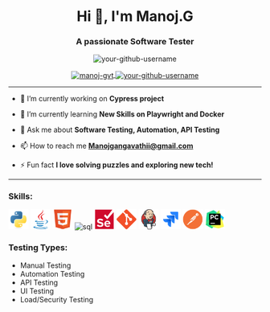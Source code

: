 <h1 align="center">Hi 👋, I'm Manoj.G </h1>
<h3 align="center">A passionate Software Tester</h3>

<p align="center">
  <img src="https://komarev.com/ghpvc/?username=your-github-username&label=Profile%20views&color=0e75b6&style=flat" alt="your-github-username" />
</p>

<p align="center">
  <a href="https://www.linkedin.com/in/manoj-gvt/" target="blank">
    <img align="center" src="https://cdn.jsdelivr.net/npm/simple-icons@v3/icons/linkedin.svg" alt="manoj-gvt" height="30" width="30" />
  </a>
  <a href="https://github.com/your-github-username" target="blank">
    <img align="center" src="https://cdn.jsdelivr.net/npm/simple-icons@v3/icons/github.svg" alt="your-github-username" height="30" width="30" />
  </a>
</p>

---

- 🔭 I’m currently working on **Cypress project**

- 🌱 I’m currently learning **New Skills on Playwright and Docker**

- 💬 Ask me about **Software Testing, Automation, API Testing**

- 📫 How to reach me **Manojgangavathii@gmail.com**

- ⚡ Fun fact **I love solving puzzles and exploring new tech!**

---

<h3 align="left">Skills:</h3>
<p align="left">
  <img src="https://raw.githubusercontent.com/devicons/devicon/master/icons/python/python-original.svg" alt="python" width="40" height="40"/> 
  <img src="https://raw.githubusercontent.com/devicons/devicon/master/icons/java/java-original.svg" alt="java" width="40" height="40"/>
  <img src="https://raw.githubusercontent.com/devicons/devicon/master/icons/html5/html5-original.svg" alt="html5" width="40" height="40"/>
  <img src="https://img.icons8.com/ios-filled/50/000000/sql.png" alt="sql" width="40" height="40"/>
  <img src="https://raw.githubusercontent.com/devicons/devicon/master/icons/selenium/selenium-original.svg" alt="selenium" width="40" height="40"/>
  <img src="https://raw.githubusercontent.com/devicons/devicon/master/icons/git/git-original.svg" alt="git" width="40" height="40"/>
  <img src="https://raw.githubusercontent.com/devicons/devicon/master/icons/jenkins/jenkins-original.svg" alt="jenkins" width="40" height="40"/>
  <img src="https://raw.githubusercontent.com/devicons/devicon/master/icons/jira/jira-original.svg" alt="jira" width="40" height="40"/>
  <img src="https://raw.githubusercontent.com/devicons/devicon/master/icons/postman/postman-original.svg" alt="postman" width="40" height="40"/>
  <img src="https://raw.githubusercontent.com/devicons/devicon/master/icons/pycharm/pycharm-original.svg" alt="pycharm" width="40" height="40"/>
</p>


<h3 align="left">Testing Types:</h3>
<ul>
  <li>Manual Testing</li>
  <li>Automation Testing</li>
  <li>API Testing</li>
  <li>UI Testing</li>
  <li>Load/Security Testing</li>
</ul>
